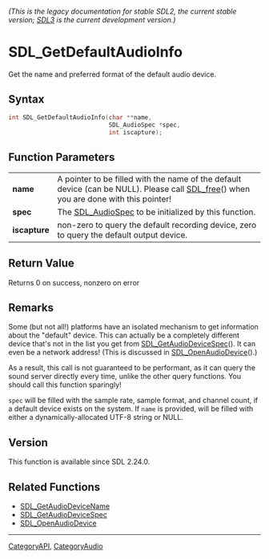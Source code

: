 ###### (This is the legacy documentation for stable SDL2, the current stable version; [SDL3](https://wiki.libsdl.org/SDL3/) is the current development version.)
# SDL_GetDefaultAudioInfo

Get the name and preferred format of the default audio device.

## Syntax

```c
int SDL_GetDefaultAudioInfo(char **name,
                            SDL_AudioSpec *spec,
                            int iscapture);

```

## Function Parameters

|                   |                                                                                                                                                   |
| ----------------- | ------------------------------------------------------------------------------------------------------------------------------------------------- |
| **name**          | A pointer to be filled with the name of the default device (can be NULL). Please call [SDL_free](SDL_free)() when you are done with this pointer! |
| **spec**          | The [SDL_AudioSpec](SDL_AudioSpec) to be initialized by this function.                                                                            |
| **iscapture**     | non-zero to query the default recording device, zero to query the default output device.                                                          |

## Return Value

Returns 0 on success, nonzero on error

## Remarks

Some (but not all!) platforms have an isolated mechanism to get information
about the "default" device. This can actually be a completely different
device that's not in the list you get from
[SDL_GetAudioDeviceSpec](SDL_GetAudioDeviceSpec)(). It can even be a
network address! (This is discussed in
[SDL_OpenAudioDevice](SDL_OpenAudioDevice)().)

As a result, this call is not guaranteed to be performant, as it can query
the sound server directly every time, unlike the other query functions. You
should call this function sparingly!

`spec` will be filled with the sample rate, sample format, and channel
count, if a default device exists on the system. If `name` is provided,
will be filled with either a dynamically-allocated UTF-8 string or NULL.

## Version

This function is available since SDL 2.24.0.

## Related Functions

* [SDL_GetAudioDeviceName](SDL_GetAudioDeviceName)
* [SDL_GetAudioDeviceSpec](SDL_GetAudioDeviceSpec)
* [SDL_OpenAudioDevice](SDL_OpenAudioDevice)

----
[CategoryAPI](CategoryAPI), [CategoryAudio](CategoryAudio)


